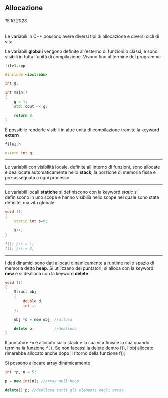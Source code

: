 ## Allocazione
###### 18.10.2023

Le variabili in C++ possono avere diversi tipi di allocazione e diversi cicli di vita 

Le variabili **globali** vengono definite all'esterno di funzioni o classi, e sono visibili in tutta l'unità di compilazione. Vivono fino al termine del programma

`file1.cpp`
```c++
#include <iostream>

int g;

int main()
{
    g = 1;
    std::cout << g;

    return 0;
}
```

È possibile renderle visibili in altre unità di compilazione tramite la keyword **extern**

`file1.h`
```c++
extern int g;
```

---

Le variabili con visibilità locale, definite all'interno di funzioni, sono allocate e deallocate automaticamente nello **stack**, la porzione di memoria fissa e pre-assegnata a ogni processo.

---

Le variabili locali **statiche** si definiscono con la keyword *static* si definiscono in uno scope e hanno visibilià nello scope nel quale sono state definite, ma vita globale

```c++
void f()
{
    static int s=0;

    s++;
}

f(); //s = 1;
f(); //s = 2;
```

---

I dati dinamici sono dati allocati dinamicamente a runtime nello spazio di memoria detto **heap**. Si utilizzano dei puntatori; si alloca con la keyword **new** e si dealloca con la keyword **delete** 

```c++
void f()
{
    Struct obj
    {
        double d;
        int i;
    };

    obj *o = new obj; //alloca

    delete o;         //dealloca
}
```

Il puntatore `*o` è allocato sullo stack e la sua vita finisce la sua quando termina la funzione `f()`. Se non facessi la delete dentro f(), l'obj allocato rimarebbe allocato anche dopo il ritorno della funzione f();

Si possono allocare array dinamicamente
```c++
int *p, n = 5;

p = new int[n]; //array nell'heap

delete[] p; //dealloca tutti gli elementi degli array 
```